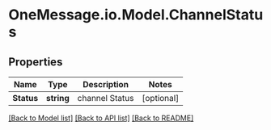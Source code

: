 # OneMessage.io.Model.ChannelStatus

## Properties

Name | Type | Description | Notes
------------ | ------------- | ------------- | -------------
**Status** | **string** | channel Status | [optional] 

[[Back to Model list]](../README.md#documentation-for-models) [[Back to API list]](../README.md#documentation-for-api-endpoints) [[Back to README]](../README.md)

